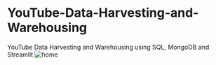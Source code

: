 # YouTube-Data-Harvesting-and-Warehousing
YouTube Data Harvesting and Warehousing using SQL, MongoDB and Streamlit
![home](https://github.com/beingbvh/YouTube-Data-Harvesting-and-Warehousing/assets/135937352/875e02a6-3ffd-41ca-91e3-c90b066b7962)

